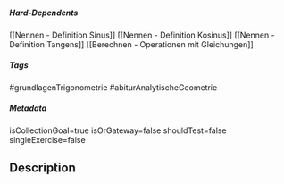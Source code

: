 ##### Hard-Dependents 
[[Nennen - Definition Sinus]]
[[Nennen - Definition Kosinus]]
[[Nennen - Definition Tangens]]
[[Berechnen - Operationen mit Gleichungen]]
##### Tags 
#grundlagenTrigonometrie
#abiturAnalytischeGeometrie
##### Metadata 
isCollectionGoal=true
isOrGateway=false
shouldTest=false
singleExercise=false
## Description 
 
